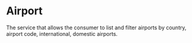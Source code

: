 # Airport
The service that allows the consumer to list and filter airports by country, airport code, international, domestic airports.
